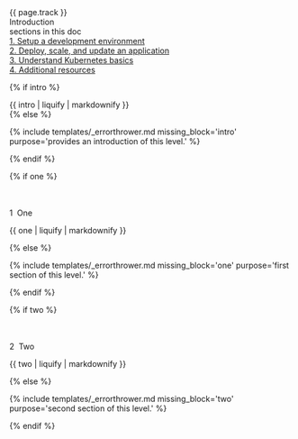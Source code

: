 <div class="track">{{ page.track }}</div>
<div class="topheader">
   Introduction
</div>
<div class="sections">sections in this doc</div>
<div class="tablebar">
<a href="#1"><div class="docButton">1.&nbsp;Setup&nbsp;a&nbsp;development&nbsp;environment</div></a>
<a href="#2"><div class="docButton">2.&nbsp;Deploy,&nbsp;scale,&nbsp;and&nbsp;update&nbsp;an&nbsp;application</div></a>
<a href="#3"><div class="docButton">3.&nbsp;Understand&nbsp;Kubernetes&nbsp;basics</div></a>
<a href="#4"><div class="docButton">4.&nbsp;Additional&nbsp;resources</div></a>
</div>

{% if intro %}
<div class="docsection1">
{{ intro | liquify | markdownify }}
</div>
{% else %}

{% include templates/_errorthrower.md missing_block='intro' purpose='provides an introduction of this level.' %}

{% endif %}


{% if one %}
<div class="docsection1">
<div class="docssectionheaders" id="1"><span class="numberCircle"><span><br><br>1</span></span>&nbsp;&nbsp;One</div>

{{ one | liquify | markdownify }}
</div>

{% else %}

{% include templates/_errorthrower.md missing_block='one' purpose='first section of this level.' %}

{% endif %}

{% if two %}
<div class="docsection1">
<div class="docssectionheaders" id="2"><span class="numberCircle"><span><br><br>2</span></span>&nbsp;&nbsp;Two</div>

{{ two | liquify | markdownify }}
</div>

{% else %}

{% include templates/_errorthrower.md missing_block='two' purpose='second section of this level.' %}

{% endif %}

